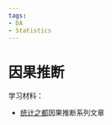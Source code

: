 ```yaml
---
tags:
- DA
- Statistics
---
```


# 因果推断

学习材料：

- [统计之都](https://cosx.org/tags/%E5%9B%A0%E6%9E%9C%E6%8E%A8%E6%96%AD)因果推断系列文章